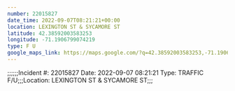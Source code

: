 ```yaml
---
number: 22015827
date_time: 2022-09-07T08:21:21+00:00
location: LEXINGTON ST & SYCAMORE ST
latitude: 42.38592003583253
longitude: -71.1906799074219
type: F U
google_maps_link: https://maps.google.com/?q=42.38592003583253,-71.1906799074219
---
```


;;;;;;Incident #: 22015827  Date: 2022-09-07 08:21:21  Type: TRAFFIC F/U;;;Location: LEXINGTON ST & SYCAMORE ST;;;

